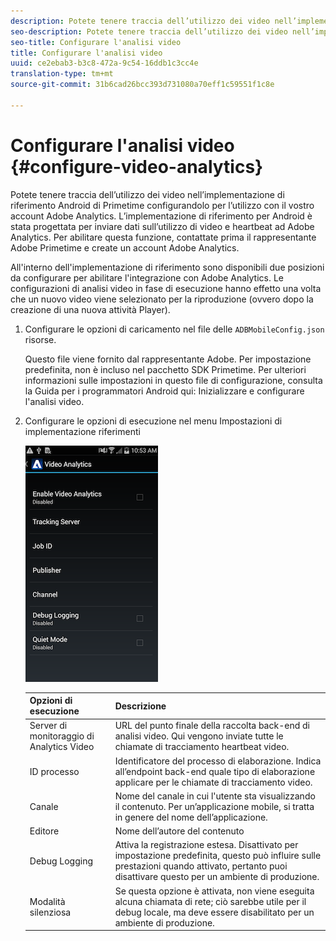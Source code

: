 ```yaml
---
description: Potete tenere traccia dell’utilizzo dei video nell’implementazione di riferimento Android di Primetime configurandolo per l’utilizzo con il vostro account Adobe Analytics.
seo-description: Potete tenere traccia dell’utilizzo dei video nell’implementazione di riferimento Android di Primetime configurandolo per l’utilizzo con il vostro account Adobe Analytics.
seo-title: Configurare l'analisi video
title: Configurare l'analisi video
uuid: ce2ebab3-b3c8-472a-9c54-16ddb1c3cc4e
translation-type: tm+mt
source-git-commit: 31b6cad26bcc393d731080a70eff1c59551f1c8e

---
```



# Configurare l&#39;analisi video {#configure-video-analytics}

Potete tenere traccia dell’utilizzo dei video nell’implementazione di riferimento Android di Primetime configurandolo per l’utilizzo con il vostro account Adobe Analytics. L’implementazione di riferimento per Android è stata progettata per inviare dati sull’utilizzo di video e heartbeat ad Adobe Analytics. Per abilitare questa funzione, contattate prima il rappresentante Adobe Primetime e create un account Adobe Analytics.

All&#39;interno dell&#39;implementazione di riferimento sono disponibili due posizioni da configurare per abilitare l&#39;integrazione con Adobe Analytics. Le configurazioni di analisi video in fase di esecuzione hanno effetto una volta che un nuovo video viene selezionato per la riproduzione (ovvero dopo la creazione di una nuova attività Player).

1. Configurare le opzioni di caricamento nel file delle `ADBMobileConfig.json` risorse.

   Questo file viene fornito dal rappresentante Adobe. Per impostazione predefinita, non è incluso nel pacchetto SDK Primetime. Per ulteriori informazioni sulle impostazioni in questo file di configurazione, consulta la Guida per i programmatori Android qui: Inizializzare e configurare l&#39;analisi video.
1. Configurare le opzioni di esecuzione nel menu Impostazioni di implementazione riferimenti

   ![](assets/img_psdk_ref_impl_va-settings-menu.png)

   | Opzioni di esecuzione | Descrizione |
   |---|---|
   | Server di monitoraggio di Analytics Video | URL del punto finale della raccolta back-end di analisi video. Qui vengono inviate tutte le chiamate di tracciamento heartbeat video. |
   | ID processo | Identificatore del processo di elaborazione. Indica all’endpoint back-end quale tipo di elaborazione applicare per le chiamate di tracciamento video. |
   | Canale | Nome del canale in cui l&#39;utente sta visualizzando il contenuto. Per un’applicazione mobile, si tratta in genere del nome dell’applicazione. |
   | Editore | Nome dell’autore del contenuto |
   | Debug Logging | Attiva la registrazione estesa. Disattivato per impostazione predefinita, questo può influire sulle prestazioni quando attivato, pertanto puoi disattivare questo per un ambiente di produzione. |
   | Modalità silenziosa | Se questa opzione è attivata, non viene eseguita alcuna chiamata di rete; ciò sarebbe utile per il debug locale, ma deve essere disabilitato per un ambiente di produzione. |